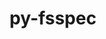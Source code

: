 ---
title: "py-fsspec"
layout: cache
categories: [package, develop-2024-01-21]
meta: {"versions": ["2023.10.0"], "compilers": ["apple-clang@=15.0.0", "gcc@=11.3.0", "gcc@=11.4.0"], "oss": ["ubuntu20.04", "ubuntu22.04", "ventura"], "platforms": ["darwin", "linux"], "targets": ["aarch64", "x86_64_v3"], "stacks": ["e4s", "ml-darwin-aarch64-mps", "ml-linux-x86_64-cpu", "ml-linux-x86_64-cuda", "ml-linux-x86_64-rocm", "root"], "num_specs": 7, "num_specs_by_stack": {"ml-darwin-aarch64-mps": 3, "root": 7, "e4s": 1, "ml-linux-x86_64-cuda": 3, "ml-linux-x86_64-cpu": 3, "ml-linux-x86_64-rocm": 2}}
spec_details: [{"hash": "l2mie2nxmmcpz5tso6m66tafaufrp37g", "compiler": "apple-clang@=15.0.0", "versions": ["2023.10.0"], "os": "ventura", "platform": "darwin", "target": "aarch64", "variants": ["build_system=python_pip", "~http"], "stacks": ["ml-darwin-aarch64-mps", "root"], "size": "-", "tarball": "https://binaries.spack.io/releases/develop-2024-01-21/build_cache/darwin-ventura-aarch64/apple-clang-15.0.0/py-fsspec-2023.10.0/darwin-ventura-aarch64-apple-clang-15.0.0-py-fsspec-2023.10.0-l2mie2nxmmcpz5tso6m66tafaufrp37g.spack"}, {"hash": "acc4kneighmhf76holnfgsmf26nbrgud", "compiler": "apple-clang@=15.0.0", "versions": ["2023.10.0"], "os": "ventura", "platform": "darwin", "target": "aarch64", "variants": ["build_system=python_pip", "+http"], "stacks": ["ml-darwin-aarch64-mps", "root"], "size": "-", "tarball": "https://binaries.spack.io/releases/develop-2024-01-21/build_cache/darwin-ventura-aarch64/apple-clang-15.0.0/py-fsspec-2023.10.0/darwin-ventura-aarch64-apple-clang-15.0.0-py-fsspec-2023.10.0-acc4kneighmhf76holnfgsmf26nbrgud.spack"}, {"hash": "irilvpn3ijsqczb4utokyyofme7sckbf", "compiler": "apple-clang@=15.0.0", "versions": ["2023.10.0"], "os": "ventura", "platform": "darwin", "target": "aarch64", "variants": ["build_system=python_pip", "+http"], "stacks": ["ml-darwin-aarch64-mps", "root"], "size": "-", "tarball": "https://binaries.spack.io/releases/develop-2024-01-21/build_cache/darwin-ventura-aarch64/apple-clang-15.0.0/py-fsspec-2023.10.0/darwin-ventura-aarch64-apple-clang-15.0.0-py-fsspec-2023.10.0-irilvpn3ijsqczb4utokyyofme7sckbf.spack"}, {"hash": "eojfolkpkdktb7kmvneogb5y6rlshrqr", "compiler": "gcc@=11.4.0", "versions": ["2023.10.0"], "os": "ubuntu20.04", "platform": "linux", "target": "x86_64_v3", "variants": ["build_system=python_pip", "~http"], "stacks": ["root", "e4s"], "size": "-", "tarball": "https://binaries.spack.io/releases/develop-2024-01-21/build_cache/linux-ubuntu20.04-x86_64_v3/gcc-11.4.0/py-fsspec-2023.10.0/linux-ubuntu20.04-x86_64_v3-gcc-11.4.0-py-fsspec-2023.10.0-eojfolkpkdktb7kmvneogb5y6rlshrqr.spack"}, {"hash": "l7yerexzowtfxa4mh7e64gzsbwa3j3zh", "compiler": "gcc@=11.3.0", "versions": ["2023.10.0"], "os": "ubuntu22.04", "platform": "linux", "target": "x86_64_v3", "variants": ["build_system=python_pip", "+http"], "stacks": ["ml-linux-x86_64-cuda", "ml-linux-x86_64-cpu", "root"], "size": "-", "tarball": "https://binaries.spack.io/releases/develop-2024-01-21/build_cache/linux-ubuntu22.04-x86_64_v3/gcc-11.3.0/py-fsspec-2023.10.0/linux-ubuntu22.04-x86_64_v3-gcc-11.3.0-py-fsspec-2023.10.0-l7yerexzowtfxa4mh7e64gzsbwa3j3zh.spack"}, {"hash": "dpck5bvzvylffv7snasmldvhsozj6rzf", "compiler": "gcc@=11.3.0", "versions": ["2023.10.0"], "os": "ubuntu22.04", "platform": "linux", "target": "x86_64_v3", "variants": ["build_system=python_pip", "~http"], "stacks": ["ml-linux-x86_64-cuda", "ml-linux-x86_64-cpu", "root", "ml-linux-x86_64-rocm"], "size": "-", "tarball": "https://binaries.spack.io/releases/develop-2024-01-21/build_cache/linux-ubuntu22.04-x86_64_v3/gcc-11.3.0/py-fsspec-2023.10.0/linux-ubuntu22.04-x86_64_v3-gcc-11.3.0-py-fsspec-2023.10.0-dpck5bvzvylffv7snasmldvhsozj6rzf.spack"}, {"hash": "wcafmyjoajoznc3hvmzqx6otehskkc3y", "compiler": "gcc@=11.3.0", "versions": ["2023.10.0"], "os": "ubuntu22.04", "platform": "linux", "target": "x86_64_v3", "variants": ["build_system=python_pip", "+http"], "stacks": ["ml-linux-x86_64-cuda", "ml-linux-x86_64-cpu", "root", "ml-linux-x86_64-rocm"], "size": "-", "tarball": "https://binaries.spack.io/releases/develop-2024-01-21/build_cache/linux-ubuntu22.04-x86_64_v3/gcc-11.3.0/py-fsspec-2023.10.0/linux-ubuntu22.04-x86_64_v3-gcc-11.3.0-py-fsspec-2023.10.0-wcafmyjoajoznc3hvmzqx6otehskkc3y.spack"}]
---